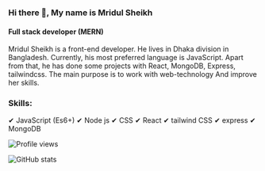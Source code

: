 ### Hi there 👋, My name is Mridul Sheikh
#### Full stack developer (MERN)

Mridul Sheikh is a front-end developer. He lives in Dhaka division in Bangladesh. Currently, his most preferred language is JavaScript. Apart from that, he has done some projects with React, MongoDB, Express, tailwindcss. The main purpose is to work with web-technology And improve her skills.

### Skills: 
✔ JavaScript (Es6+)
✔ Node js
✔ CSS
✔ React
✔ tailwind CSS
✔ express
✔ MongoDB

![Profile views](https://gpvc.arturio.dev/MridulSheikh)

![GitHub stats](https://github-readme-stats.vercel.app/api?username=MridulSheikh&show_icons=true)  
